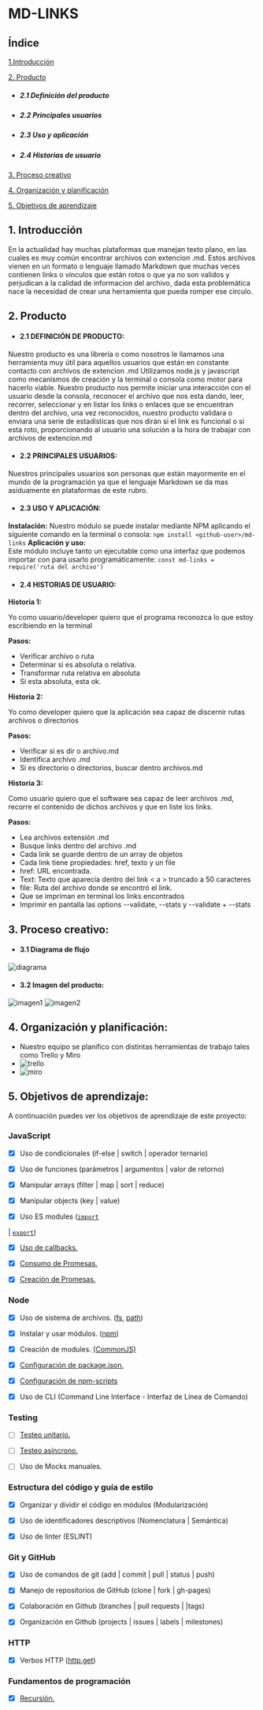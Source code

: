 # MD-LINKS

  

## Índice

  
 [1.Introducción](#1-introduccion)

[2. Producto](#2-producto)
*  ##### 2.1 Definición del producto
* ##### 2.2 Principales usuarios
* ##### 2.3 Uso y aplicación
* ##### 2.4 Historias de usuario

 [3. Proceso creativo](#3-imagen-final-del-producto)

 [4. Organización y planificación](#6-organizacion-y-planificacion)

  [5. Objetivos de aprendizaje](#5-obejtivos-de-aprendizaje)

## 1. Introducción

En la actualidad hay muchas plataformas que manejan texto plano, en las cuales es muy común encontrar archivos con extencion .md. 
Estos archivos vienen en un formato o lenguaje llamado Markdown que muchas veces contienen links o vínculos que están rotos o que ya no son validos y perjudican a la calidad de informacion del archivo, dada esta problemática nace la necesidad de crear una herramienta que pueda romper ese circulo.

  

## 2. Producto

*  #### 2.1 DEFINICIÓN DE PRODUCTO:
Nuestro producto es una librería o como nosotros le llamamos una herramienta muy útil para aquellos usuarios que están en constante contacto con archivos de extencion .md
Utilizamos node.js y javascript como mecanismos de creación y la terminal o consola como motor para hacerlo viable.
Nuestro producto nos permite iniciar una interacción con el usuario desde la consola, reconocer el archivo que nos esta dando, leer, recorrer, seleccionar y en listar los links o enlaces que se encuentran dentro del archivo, una vez reconocidos, nuestro producto validara o enviara una serie de estadísticas que nos dirán si el link es funcional o si esta roto, proporcionando al usuario una solución a la hora de trabajar con archivos de extencion.md

*  #### 2.2  PRINCIPALES USUARIOS:

Nuestros principales usuarios son personas que están mayormente en el mundo de la programación ya que el lenguaje Markdown se da mas asiduamente en plataformas de este rubro.

*  #### 2.3  USO Y APLICACIÓN:

**Instalación:**
Nuestro módulo se puede instalar mediante NPM aplicando el siguiente comando en la terminal o consola:
                    `npm install <github-user>/md-links`
**Aplicación y uso:**                    
Este módulo incluye tanto un ejecutable como una interfaz que podemos importar con  para usarlo programáticamente:
                `const md-links = require('ruta del archivo')` 
     
 *  #### 2.4  HISTORIAS DE USUARIO:   
 
 **Historia 1:**
 
Yo como usuario/developer quiero que el programa reconozca lo que estoy escribiendo en la terminal

**Pasos:**
- Verificar archivo o ruta
- Determinar si es absoluta o relativa.
- Transformar ruta relativa en absoluta
- Si esta absoluta, esta ok.   

 **Historia 2:**
 
Yo como developer quiero que la aplicación sea capaz de discernir rutas archivos o directorios

**Pasos:**
- Verificar si es dir o archivo.md
- Identifica archivo .md
- Si es directorio o directorios, buscar dentro archivos.md

 **Historia 3:**
 
Como usuario quiero que el software sea capaz de leer archivos .md, recorre el contenido de dichos archivos y que en liste los links.

**Pasos:**

- Lea archivos extensión .md
- Busque links dentro del archivo .md
- Cada link se guarde dentro de un array de objetos
- Cada link tiene propiedades: href, texto <a> y un file
- href: URL encontrada.
- Text: Texto que aparecía dentro del link  < a > truncado a 50 caracteres 
- file: Ruta del archivo donde se encontró el link.
- Que se impriman en terminal los links encontrados
- Imprimir en pantalla las options --validate, --stats y --validate + --stats

## 3. Proceso creativo:

*  #### 3.1 Diagrama de flujo
![diagrama](http://imgfz.com/i/oB1D9PL.png)

*  #### 3.2 Imagen del producto:
![imagen1](http://imgfz.com/i/KPaofcb.jpeg)
![imagen2](http://imgfz.com/i/QtGOskn.jpeg)


## 4. Organización y planificación:

- Nuestro equipo se planifico con distintas herramientas de trabajo tales como Trello y Miro
- ![trello](http://imgfz.com/i/uJnvmP6.png)
- ![miro](http://imgfz.com/i/7OrsdFk.jpeg)


  

## 5. Objetivos de aprendizaje:

A continuación puedes ver los objetivos de aprendizaje de este proyecto:

  

###  JavaScript

  

* [x] Uso de condicionales (if-else | switch | operador ternario)

* [x] Uso de funciones (parámetros | argumentos | valor de retorno)

* [x] Manipular arrays (filter | map | sort | reduce)

* [x] Manipular objects (key | value)

* [x] Uso ES modules ([`import`](https://developer.mozilla.org/en-US/docs/Web/JavaScript/Reference/Statements/import)

| [`export`](https://developer.mozilla.org/en-US/docs/Web/JavaScript/Reference/Statements/export))

* [x] [Uso de callbacks.](https://developer.mozilla.org/es/docs/Glossary/Callback_function)

* [x] [Consumo de Promesas.](https://scotch.io/tutorials/javascript-promises-for-dummies#toc-consuming-promises)

* [x] [Creación de Promesas.](https://www.freecodecamp.org/news/how-to-write-a-javascript-promise-4ed8d44292b8/)

  

###  Node

  

* [x] Uso de sistema de archivos. ([fs](https://nodejs.org/api/fs.html), [path](https://nodejs.org/api/path.html))

* [x] Instalar y usar módulos. ([npm](https://www.npmjs.com/))

* [x] Creación de modules. [(CommonJS)](https://nodejs.org/docs/latest-v0.10.x/api/modules.html)

* [x] [Configuración de package.json.](https://docs.npmjs.com/files/package.json)

* [x] [Configuración de npm-scripts](https://docs.npmjs.com/misc/scripts)

* [x] Uso de CLI (Command Line Interface - Interfaz de Línea de Comando)

  

###  Testing

  

* [ ] [Testeo unitario.](https://jestjs.io/docs/es-ES/getting-started)

* [ ] [Testeo asíncrono.](https://jestjs.io/docs/es-ES/asynchronous)

* [ ] Uso de Mocks manuales.

  

###  Estructura del código y guía de estilo

  

* [x] Organizar y dividir el código en módulos (Modularización)

* [x] Uso de identificadores descriptivos (Nomenclatura | Semántica)

* [x] Uso de linter (ESLINT)

  

###  Git y GitHub

  

* [x] Uso de comandos de git (add | commit | pull | status | push)

* [x] Manejo de repositorios de GitHub (clone | fork | gh-pages)

* [x] Colaboración en Github (branches | pull requests | |tags)

* [x] Organización en Github (projects | issues | labels | milestones)

  

###  HTTP

  

* [x] Verbos HTTP ([http.get](https://nodejs.org/api/http.html#http_http_get_options_callback))

  

###  Fundamentos de programación

  

* [x] [Recursión.](https://www.youtube.com/watch?v=lPPgY3HLlhQ)
